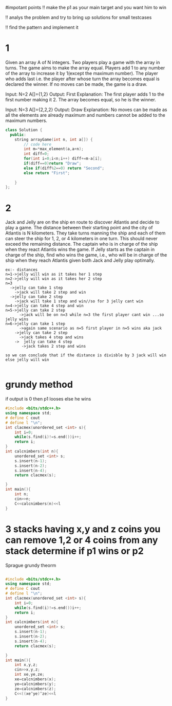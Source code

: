 #impotant points
!! make the p1 as your main target and you want him to win

!! analys the problem and try to bring up solutions for small testcases

!! find the pattern and implement it 


# 1
Given an array A of N integers. Two players play a game with the array in turns. The game aims to make the array equal. Players add 1 to any number of the array to increase it by 1(except the maximum number). The player who adds last i.e. the player after whose turn the array becomes equal is declared the winner. If no moves can be made, the game is a draw.


Input:
N=2
A[]={1,2}
Output:
First
Explanation:
The first player adds 1 to the first 
number making it 2. The array 
becomes equal, so he is the winner.


Input:
N=3
A[]={2,2,2}
Output:
Draw
Explanation:
No moves can be made as all the elements are
already maximum and numbers cannot be
added to the maximum numbers.


```c++
class Solution {
  public:
    string arrayGame(int n, int a[]) {
        // code here
        int m=*max_element(a,a+n);
        int diff=0;
        for(int i=0;i<n;i++) diff+=m-a[i];
        if(diff==0)return "Draw";
        else if(diff%2==0) return "Second";
        else return "First";
        
    }
};

```
# 2
Jack and Jelly are on the ship en route to discover Atlantis and decide to play a game. The distance between their starting point and the city of Atlantis is N kilometers. They take turns manning the ship and each of them can steer the ship for 1, 2, or 4 kilometers in one turn. This should never exceed the remaining distance. The captain who is in charge of the ship when they react Atlantis wins the game.
If Jelly starts as the captain in charge of the ship, find who wins the game, i.e., who will be in charge of the ship when they reach Atlantis given both Jack and Jelly play optimally.
```
ex:- distances
n=1->jelly will win as it takes her 1 step
n=2->jelly will win as it takes her 2 step
n=3
  ->jelly can take 1 step
    ->jack will take 2 step and win
  ->jelly can take 2 step
    ->jack will take 1 step and win//so for 3 jelly cant win
n=4->jelly can take 4 step and win
n=5->jelly can take 2 step
      ->jack will be on n=3 while n=3 the first player cant win ...so jelly wins
n=6->jelly can take 1 step
      ->again same scenario as n=5 first player in n=5 wins aka jack
    ->jelly can take 2 step
      ->jack takes 4 step and wins
    ->  jelly can take 4 step
       ->jack takes 2 step and wins

so we can conclude that if the distance is divisble by 3 jack will win else jelly will win
       
```

# grundy method
  if output is 0 then p1 looses else he wins
```c++
#include <bits/stdc++.h>
using namespace std;
# define C cout
# define l "\n";
int clacmex(unordered_set <int> s){
    int i=0;
    while(s.find(i)!=s.end())i++;
    return i;
}
int calcnimbers(int n){
    unordered_set <int> s;
    s.insert(n-1);
    s.insert(n-2);
    s.insert(n-4);
    return clacmex(s);

} 
int main(){
    int n;
    cin>>n;
    C<<calcnimbers(n)<<l
}
```
#  3 stacks having x,y and z coins you can remove 1,2 or 4 coins from any stack determine if p1 wins or p2
Sprague grundy theorm
```c++

#include <bits/stdc++.h>
using namespace std;
# define C cout
# define l "\n";
int clacmex(unordered_set <int> s){
    int i=0;
    while(s.find(i)!=s.end())i++;
    return i;
}
int calcnimbers(int n){
    unordered_set <int> s;
    s.insert(n-1);
    s.insert(n-2);
    s.insert(n-4);
    return clacmex(s);

} 
int main(){
    int x,y,z;
    cin>>x,y,z; 
    int xe,ye,ze;
    xe=calcnimbers(x);
    ye=calcnimbers(y);
    ze=calcnimbers(z);
    C<<((xe^ye)^ze)<<l
}
```
